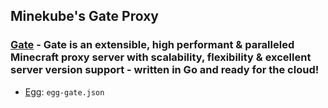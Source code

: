 ## Minekube's Gate Proxy
### [Gate](https://gate.minekube.com) - Gate is an extensible, high performant & paralleled Minecraft proxy server with scalability, flexibility & excellent server version support - written in Go and ready for the cloud!
* [Egg](https://github.com/dilllxd/dylanpterodactyleggs/blob/main/minecraft/gate/egg-gate.json): `egg-gate.json`
